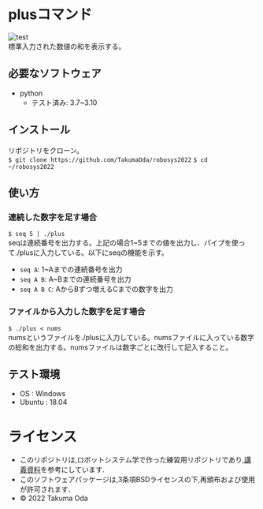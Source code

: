# plusコマンド
![test](https://github.com/takumaoda/robosys2022/actions/workflows/test.yml/badge.svg)  
標準入力された数値の和を表示する。

## 必要なソフトウェア
* python
  * テスト済み: 3.7~3.10
## インストール
リポジトリをクローン。  
`$ git clone https://github.com/TakumaOda/robosys2022`
`$ cd ~/robosys2022`
## 使い方
### 連続した数字を足す場合
`$ seq 5 | ./plus`  
seqは連続番号を出力する。上記の場合1~5までの値を出力し、パイプを使って./plusに入力している。以下にseqの機能を示す。  
* `seq A`: 1~Aまでの連続番号を出力
* `seq A B`: A~Bまでの連続番号を出力
* `seq A B C`: AからBずつ増えるCまでの数字を出力

### ファイルから入力した数字を足す場合
`$ ./plus < nums`  
numsというファイルを./plusに入力している。numsファイルに入っている数字の総和を出力する。numsファイルは数字ごとに改行して記入すること。

## テスト環境
* OS : Windows
* Ubuntu : 18.04


# ライセンス
* このリポジトリは,ロボットシステム学で作った練習用リポジトリであり,[講義資料](https://github.com/ryuichiueda/my_slides/tree/master/robosys_2022)を参考にしています.
* このソフトウェアパッケージは,3条項BSDライセンスの下,再頒布および使用が許可されます．
* © 2022 Takuma Oda
